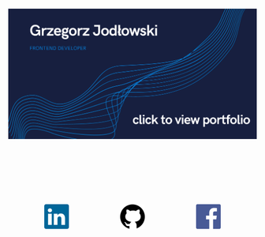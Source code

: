 <p align="center">
<a href="https://grzegorz-jodlowski.github.io/" target="_blank" rel="noopener noreferrer"><img src="public/cover-photo.png" title="cover-photo" alt="cover photo of owner's portfolio."></a>
</p>

<br>
<br>
<br>

<p align="center">
<a href="https://www.linkedin.com/in/grzegorz-jod%C5%82owski/" target="_blank" rel="noopener noreferrer"><img src="public/linkedin.svg" style='height: 50px; margin: 50px;' title="linkedin" alt="linkedin icon"></a>
<a href="https://grzegorz-jodlowski.github.io/" target="_blank" rel="noopener noreferrer"><img src="public/github.svg" style='height: 50px; margin: 50px;' title="github" alt="github icon"></a>
<a href="https://www.facebook.com/jodlowski.grzegorz" target="_blank" rel="noopener noreferrer"><img src="public/facebook.svg" style='height: 50px; margin: 50px;' title="facebook" alt="facebook icon"></a>
</p>
